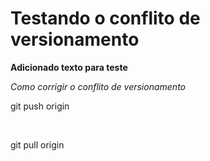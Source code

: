 <h1> Testando o conflito de versionamento </h1>

<p><b>Adicionado texto para teste</b></P>

_Como corrigir o conflito de versionamento_

<p>git push origin</p>
</br>
<p>git pull origin</P>
</br>

